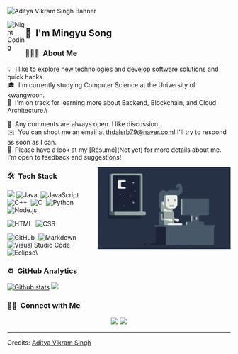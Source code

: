 ![Aditya Vikram Singh Banner](https://img1.daumcdn.net/thumb/R1280x0/?scode=mtistory2&fname=https%3A%2F%2Fblog.kakaocdn.net%2Fdn%2Fl2RKZ%2FbtrHaW2AV6t%2FsPpCk8BDKO5UEKFgH6kn50%2Fimg.png)

<img alt="Night Coding" src="./assets/Hand%20Wave.gif" width='40' align="left"/><h2>👋&nbsp; I'm Mingyu Song</h2>

<!-- ## 👋 &nbsp;Hey there! I'm Mingyu -->

### 👨🏻‍💻 &nbsp;About Me

💡 &nbsp;I like to explore new technologies and develop software solutions and quick hacks.\
🎓 &nbsp;I'm currently studying Computer Science at the University of kwangwoon.\
🌱 &nbsp;I'm on track for learning more about Backend, Blockchain, and Cloud Architecture.\
<!--✍️ &nbsp;In my free time, I pursue Graphic Design and Blog Writing as hobbies/side hustles.\-->
💬 &nbsp;Any comments are always open. I like discussion..\
✉️ &nbsp;You can shoot me an email at thdalsrb79@naver.com! I'll try to respond as soon as I can.\
📄 &nbsp;Please have a look at my [Résumé](Not yet) for more details about me. I'm open to feedback and suggestions!

<img alt="Night Coding" src="https://raw.githubusercontent.com/AVS1508/AVS1508/master/assets/Night-Coding.gif" align="right"/>

### 🛠 &nbsp;Tech Stack

<img src="https://img.shields.io/badge/Solidity-3766AB?style=flat-square&logo=Solidity&logoColor=white"/></a>
![Java](https://img.shields.io/badge/-Java-05122A?style=flat&logo=Java&logoColor=FFA518)&nbsp;
![JavaScript](https://img.shields.io/badge/-JavaScript-05122A?style=flat&logo=javascript)&nbsp;
![C++](https://img.shields.io/badge/-C++-05122A?style=flat&logo=C%2B%2B&logoColor=00599C)&nbsp;
![C](https://img.shields.io/badge/-C-05122A?style=flat&logo=C&logoColor=A8B9CC)&nbsp;
![Python](https://img.shields.io/badge/-Python-05122A?style=flat&logo=python)&nbsp;
![Node.js](https://img.shields.io/badge/-Node.js-05122A?style=flat&logo=node.js)&nbsp;
<!--![Django](https://img.shields.io/badge/-Django-05122A?style=flat&logo=django&logoColor=092E20)&nbsp;-->
<!--![Flask](https://img.shields.io/badge/-Flask-05122A?style=flat&logo=flask)&nbsp;-->
![HTML](https://img.shields.io/badge/-HTML-05122A?style=flat&logo=HTML5)&nbsp;
![CSS](https://img.shields.io/badge/-CSS-05122A?style=flat&logo=CSS3&logoColor=1572B6)&nbsp;
<!--![Git](https://img.shields.io/badge/-Git-05122A?style=flat&logo=git)&nbsp;-->
![GitHub](https://img.shields.io/badge/-GitHub-05122A?style=flat&logo=github)&nbsp;
![Markdown](https://img.shields.io/badge/-Markdown-05122A?style=flat&logo=markdown)\
![Visual Studio Code](https://img.shields.io/badge/-Visual%20Studio%20Code-05122A?style=flat&logo=visual-studio-code&logoColor=007ACC)&nbsp;
![Eclipse](https://img.shields.io/badge/-Eclipse-05122A?style=flat&logo=eclipse-ide&logoColor=2C2255)\

### ⚙️ &nbsp;GitHub Analytics
[![Github stats](https://github-readme-stats.vercel.app/api?username=mikekks)](https://github.com/anuraghazra/github-readme-stats)
  <img height="180em" src="https://github-readme-stats-eight-theta.vercel.app/api/top-langs/?username=mikekkslayout=compact&langs_count=8&theme=algolia"/>
</a>
</p>
 

### 🤝🏻 &nbsp;Connect with Me

<p align="center">
<a href="www.linkedin.com/in/민규-송-7003a7248"><img src="https://img.shields.io/badge/-Aditya%20Vikram%20Singh-0077B5?style=flat&logo=Linkedin&logoColor=white"/></a>
<a href="thdalsrb79@naver.com"><img src="https://img.shields.io/badge/-avsingh@umass.edu-D14836?style=flat&logo=Gmail&logoColor=white"/></a>


-----
Credits: [Aditya Vikram Singh](https://github.com/AVS1508)

